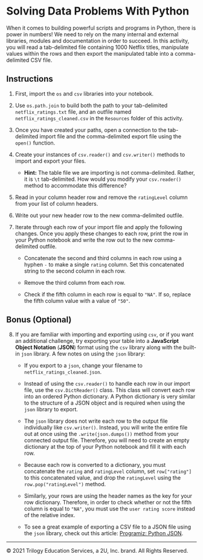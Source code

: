 # Solving Data Problems With Python

When it comes to building powerful scripts and programs in Python, there is power in numbers! We need to rely on the many internal and external libraries, modules and documentation in order to succeed. In this activity, you will read a tab-delimited file containing 1000 Netflix titles, manipulate values within the rows and then export the manipulated table into a comma-delimited CSV file.

## Instructions

1. First, import the `os` and `csv` libraries into your notebook.

2. Use `os.path.join` to build both the path to your tab-delimited `netflix_ratings.txt` file, and an outfile named `netflix_ratings_cleaned.csv` in the `Resources` folder of this activity.

3. Once you have created your paths, open a connection to the tab-delimited import file and the comma-delimited export file using the `open()` function.

4. Create your instances of `csv.reader()` and `csv.writer()` methods to import and export your files.

   * **Hint:** The table file we are importing is not comma-delimited. Rather, it is `\t` tab-delimited. How would you modify your `csv.reader()` method to accommodate this difference? 

5. Read in your column header row and remove the `ratingLevel` column from your list of column headers.

6. Write out your new header row to the new comma-delimited outfile.

7. Iterate through each row of your import file and apply the following changes. Once you apply these changes to each row, print the row in your Python notebook and write the row out to the new comma-delimited outfile.


   * Concatenate the second and third columns in each row using a hyphen `-` to make a single `rating` column. Set this concatenated string to the second column in each row.

   * Remove the third column from each row.

   * Check if the fifth column in each row is equal to `"NA"`. If so, replace the fifth column value with a value of `"50"`.

## Bonus (Optional)

8. If you are familiar with importing and exporting using `csv`, or if you want an additional challenge, try exporting your table into a **JavaScript Object Notation** (**JSON**) format using the `csv` library along with the built-in `json` library. A few notes on using the `json` library:

   * If you export to a `json`, change your filename to `netflix_ratings_cleaned.json`. 

   * Instead of using the `csv.reader()` to handle each row in our import file, use the `csv.DictReader()` class. This class will convert each row into an ordered Python dictionary. A Python dictionary is very similar to the structure of a JSON object and is required when using the `json` library to export. 

   * The `json` library does not write each row to the output file individually like `csv.writer()`. Instead, you will write the entire file out at once using the `.write(json.dumps())` method from your connected output file. Therefore, you will need to create an empty dictionary at the top of your Python notebook and fill it with each row.
  
   * Because each row is converted to a dictionary, you must concatenate the `rating` and `ratingLevel` column, set `row["rating"]` to this concatenated value, and drop the `ratingLevel` using the `row.pop("ratingLevel")` method. 

   * Similarly, your rows are using the header names as the key for your row dictionary. Therefore, in order to check whether or not the fifth column is equal to `"NA"`, you must use the `user rating score` instead of the relative index.

   * To see a great example of exporting a CSV file to a JSON file using the `json` library, check out this article: [Programiz: Python JSON](https://www.programiz.com/python-programming/json). 


---

© 2021 Trilogy Education Services, a 2U, Inc. brand. All Rights Reserved.
